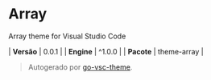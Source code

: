 # Array

Array theme for Visual Studio Code

| **Versão** | 0.0.1 |
| **Engine** | ^1.0.0 |
| **Pacote** | theme-array |

> Autogerado por [go-vsc-theme](https://github.com/natalbu/go-vsc-theme).
